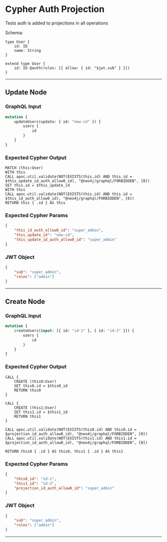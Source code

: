 # Cypher Auth Projection

Tests auth is added to projections in all operations

Schema:

```schema
type User {
    id: ID
    name: String
}

extend type User {
    id: ID @auth(rules: [{ allow: { id: "$jwt.sub" } }])
}
```

---

## Update Node

### GraphQL Input

```graphql
mutation {
    updateUsers(update: { id: "new-id" }) {
        users {
            id
        }
    }
}
```

### Expected Cypher Output

```cypher
MATCH (this:User)
WITH this
CALL apoc.util.validate(NOT(EXISTS(this.id) AND this.id = $this_update_id_auth_allow0_id), "@neo4j/graphql/FORBIDDEN", [0])
SET this.id = $this_update_id
WITH this
CALL apoc.util.validate(NOT(EXISTS(this.id) AND this.id = $this_id_auth_allow0_id), "@neo4j/graphql/FORBIDDEN", [0])
RETURN this { .id } AS this
```

### Expected Cypher Params

```json
{
    "this_id_auth_allow0_id": "super_admin",
    "this_update_id": "new-id",
    "this_update_id_auth_allow0_id": "super_admin"
}
```

### JWT Object

```json
{
    "sub": "super_admin",
    "roles": ["admin"]
}
```

---

## Create Node

### GraphQL Input

```graphql
mutation {
    createUsers(input: [{ id: "id-1" }, { id: "id-2" }]) {
        users {
            id
        }
    }
}
```

### Expected Cypher Output

```cypher
CALL {
    CREATE (this0:User)
    SET this0.id = $this0_id
    RETURN this0
}

CALL {
    CREATE (this1:User)
    SET this1.id = $this1_id
    RETURN this1
}

CALL apoc.util.validate(NOT(EXISTS(this0.id) AND this0.id = $projection_id_auth_allow0_id), "@neo4j/graphql/FORBIDDEN", [0])
CALL apoc.util.validate(NOT(EXISTS(this1.id) AND this1.id = $projection_id_auth_allow0_id), "@neo4j/graphql/FORBIDDEN", [0])

RETURN this0 { .id } AS this0, this1 { .id } AS this1
```

### Expected Cypher Params

```json
{
    "this0_id": "id-1",
    "this1_id": "id-2",
    "projection_id_auth_allow0_id": "super_admin"
}
```

### JWT Object

```json
{
    "sub": "super_admin",
    "roles": ["admin"]
}
```

---
